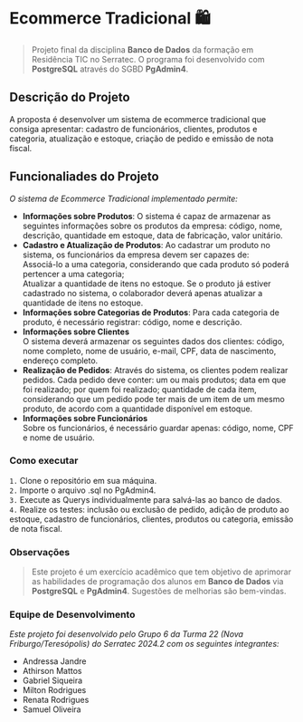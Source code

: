 # Ecommerce Tradicional 🛍️

> Projeto final da disciplina **Banco de Dados** da formação em Residência TIC no Serratec. O programa foi desenvolvido com **PostgreSQL** através do SGBD **PgAdmin4**.

## Descrição do Projeto

A proposta é desenvolver um sistema de ecommerce tradicional que consiga apresentar: cadastro de funcionários, clientes, produtos e categoria, atualização e estoque, criação de pedido e emissão de nota fiscal. 

## Funcionaliades do Projeto
_O sistema de Ecommerce Tradicional implementado permite:_

- **Informações sobre Produtos**: O sistema é capaz de armazenar as seguintes informações sobre os produtos da empresa: código, nome, descrição, quantidade em estoque, data de fabricação, valor unitário.
- **Cadastro e Atualização de Produtos**: Ao cadastrar um produto no sistema, os funcionários da empresa devem ser capazes de: <br> Associá-lo a uma categoria, considerando que cada produto só poderá pertencer a uma categoria; <br> Atualizar a quantidade de itens no estoque. Se o produto já estiver cadastrado no sistema, o colaborador deverá apenas atualizar a quantidade de itens no estoque.
- **Informações sobre Categorias de Produtos**: Para cada categoria de produto, é necessário registrar: código, nome e descrição.
- **Informações sobre Clientes** <br> O sistema deverá armazenar os seguintes dados dos clientes: código, nome completo, nome de usuário, e-mail, CPF, data de nascimento, endereço completo. 
- **Realização de Pedidos**: Através do sistema, os clientes podem realizar pedidos. Cada pedido deve conter: um ou mais produtos; data em que foi realizado; por quem foi realizado; quantidade de cada item, considerando que um pedido pode ter mais de um item de um mesmo produto, de acordo com a quantidade disponível em estoque.
- **Informações sobre Funcionários** <br> Sobre os funcionários, é necessário guardar apenas: código, nome, CPF e nome de usuário. 

### Como executar
`1.` Clone o repositório em sua máquina. <br>
`2.` Importe o arquivo .sql no PgAdmin4. <br>
`3.` Execute as Querys individualmente para salvá-las ao banco de dados. <br>
`4.` Realize os testes: inclusão ou exclusão de pedido, adição de produto ao estoque, cadastro de funcionários, clientes, produtos ou categoria, emissão de nota fiscal. <br>

### Observações
> Este projeto é um exercício acadêmico que tem objetivo de aprimorar as habilidades de programação dos alunos em **Banco de Dados** via **PostgreSQL** e **PgAdmin4**. Sugestões de melhorias são bem-vindas.

### Equipe de Desenvolvimento
_Este projeto foi desenvolvido pelo Grupo 6 da Turma 22 (Nova Friburgo/Teresópolis) do Serratec 2024.2 com os seguintes integrantes:_

* Andressa Jandre
* Athirson Mattos
* Gabriel Siqueira
* Milton Rodrigues
* Renata Rodrigues
* Samuel Oliveira
